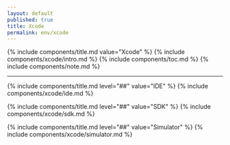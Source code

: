 ```yaml
---
layout: default
published: true
title: Xcode
permalink: env/xcode
---
```


{% include components/title.md value="Xcode" %}
{% include components/xcode/intro.md %}
{% include components/toc.md %}
{% include components/note.md %}

---

{% include components/title.md level="##" value="IDE" %}
{% include components/xcode/ide.md %}

{% include components/title.md level="##" value="SDK" %}
{% include components/xcode/sdk.md %}

{% include components/title.md level="##" value="Simulator" %}
{% include components/xcode/simulator.md %}
